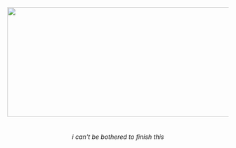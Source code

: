 <div align="center">

<img src="https://64.media.tumblr.com/cdd20a793cdb3cbc1052463cb82b40d2/715c2c5fcd4615b8-33/s1280x1920/aadc3d6bad902236e3c2413d6336dbaed3483c79.png" width="600" height="250"/>
<br>
<br>

###### i can't be bothered to finish this


